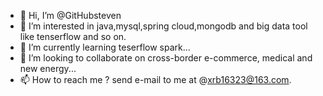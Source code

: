 - 👋 Hi, I’m @GitHubsteven
- 👀 I’m interested in java,mysql,spring cloud,mongodb and big data tool like tenserflow and so on.
- 🌱 I’m currently learning teserflow spark...
- 💞️ I’m looking to collaborate on cross-border e-commerce, medical and new energy...
- 📫 How to reach me ? send e-mail to me at @xrb16323@163.com.

<!---
GitHubsteven/GitHubsteven is a ✨ special ✨ repository because its `README.md` (this file) appears on your GitHub profile.
You can click the Preview link to take a look at your changes.
--->
